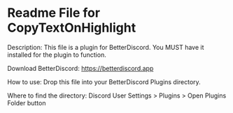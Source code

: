 Readme File for CopyTextOnHighlight
==========

Description:
This file is a plugin for BetterDiscord. You MUST have it installed for the plugin to function. 

Download BetterDiscord: 
https://betterdiscord.app

How to use:
Drop this file into your BetterDiscord Plugins directory. 

Where to find the directory:
Discord User Settings > Plugins > Open Plugins Folder button
